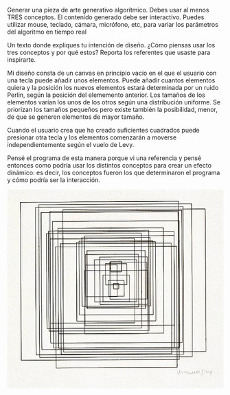 Generar una pieza de arte generativo algorítmico.
Debes usar al menos TRES conceptos.
El contenido generado debe ser interactivo. Puedes utilizar mouse, teclado, cámara, micrófono, etc, para variar los parámetros del algoritmo en tiempo real

Un texto donde expliques tu intención de diseño.
¿Cómo piensas usar los tres conceptos y por qué estos?
Reporta los referentes que usaste para inspirarte.


Mi diseño consta de un canvas en principio vacío en el que el usuario con una tecla puede añadir unos elementos. Puede añadir cuantos elementos quiera y la posición 
los nuevos elementos estará determinada por un ruido Perlin, según la posición del elememento anterior. Los tamaños de los elementos varían los unos de los otros según
una distribución uniforme. Se priorizan los tamaños pequeños pero existe también la posibilidad, menor, de que se generen elementos de mayor tamaño. 

Cuando el usuario crea que ha creado suficientes cuadrados puede presionar otra tecla y los elementos comenzarán a moverse independientemente según el vuelo de Levy.

Pensé el programa de esta manera porque vi una referencia y pensé entonces como podría usar los distintos conceptos para crear un efecto dinámico: es decir, los 
conceptos fueron los que determinaron el programa y cómo podría ser la interacción.

![img_a8](../../../../assets/a8.jpg)
